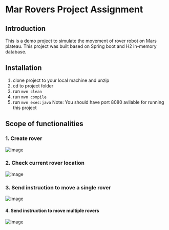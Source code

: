 # Mar Rovers Project Assignment

## Introduction
This is a demo project to simulate the movement of rover robot on Mars plateau. This project was built based on Spring boot and H2 in-memory database.

## Installation
1. clone project to your local machine and unzip
2. cd to project folder
3. run `mvn clean`
4. run `mvn compile`
5. run `mvn exec:java`
Note: You should have port 8080 avilable for running this project

## Scope of functionalities

### 1. Create rover
   
![image](https://github.com/joebkk/springboot-mars-rover/assets/64820995/39a96c01-be61-4b27-a798-7ea773c7f79d)


### 2. Check current rover location
   
![image](https://github.com/joebkk/springboot-mars-rover/assets/64820995/ef6e5a1d-c33b-4eea-9727-e7f636fe3bdf)


### 3. Send instruction to move a single rover
   
![image](https://github.com/joebkk/springboot-mars-rover/assets/64820995/0a0cd4bf-6b9a-4efa-9547-d39df30703c9)


#### 4. Send instruction to move multiple rovers

![image](https://github.com/joebkk/springboot-mars-rover/assets/64820995/f82fbed4-0dfb-4eba-8f49-252f6738c03a)

